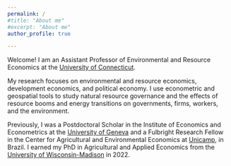 ```yaml
---
permalink: /
#title: "About me"
#excerpt: "About me"
author_profile: true

---
```


Welcome! I am an Assistant Professor of Environmental and Resource Economics at the [University of Connecticut](https://are.uconn.edu/). 
<br/>

My research focuses on environmental and resource economics, development economics, and political economy. I use econometric and geospatial tools to study natural resource governance and the effects of resource booms and energy transitions on governments, firms, workers, and the environment.  <br/>

Previously, I was a Postdoctoral Scholar in the Institute of Economics and Econometrics at the [University of Geneva](https://www.unige.ch/gsem/en/research/institutes/iee/) and a Fulbright Research Fellow in the Center for Agricultural and Environmental Economics at [Unicamp](https://www.eco.unicamp.br/nea/), in Brazil. I earned my PhD in Agricultural and Applied Economics from the [University of Wisconsin-Madison](https://aae.wisc.edu/) in 2022. 







